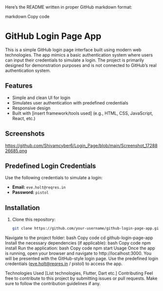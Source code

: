 Here’s the README written in proper GitHub markdown format:

markdown
Copy code
# GitHub Login Page App

This is a simple GitHub login page interface built using modern web technologies. The app mimics a basic authentication system where users can input their credentials to simulate a login. The project is primarily designed for demonstration purposes and is not connected to GitHub’s real authentication system.

## Features

- Simple and clean UI for login
- Simulates user authentication with predefined credentials
- Responsive design
- Built with [insert framework/tools used] (e.g., HTML, CSS, JavaScript, React, etc.)

## Screenshots

https://github.com/Shivamcyber6/Login_Page/blob/main/Screenshot_1728826685.png

## Predefined Login Credentials

Use the following credentials to simulate a login:

- **Email:** `eve.holt@reqres.in`
- **Password:** `pistol`

## Installation

1. Clone this repository:
   ```bash
   git clone https://github.com/your-username/github-login-page-app.git
Navigate to the project folder:
bash
Copy code
cd github-login-page-app
Install the necessary dependencies (if applicable):
bash
Copy code
npm install
Run the application:
bash
Copy code
npm start
Usage
Once the app is running, open your browser and navigate to http://localhost:3000. You will be presented with the GitHub-style login page. Use the predefined login credentials (eve.holt@reqres.in / pistol) to access the app.

Technologies Used
[List technologies, Flutter, Dart etc.]
Contributing
Feel free to contribute to this project by submitting issues or pull requests. Make sure to follow the contribution guidelines if any.
